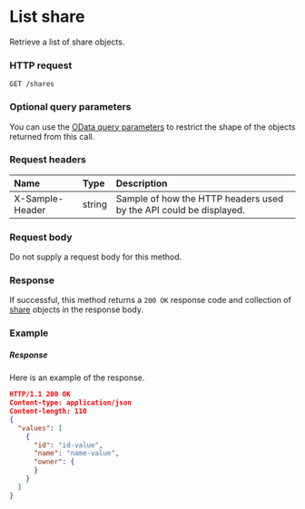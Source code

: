 # List share

Retrieve a list of share objects.
### HTTP request
```http
GET /shares
```
### Optional query parameters
You can use the [OData query parameters](odata-optional-query-parameters.md) to restrict the shape of the objects returned from this call.
### Request headers
| Name       | Type | Description|
|:-----------|:------|:----------|
| X-Sample-Header  | string  | Sample of how the HTTP headers used by the API could be displayed.|

### Request body
Do not supply a request body for this method.
### Response
If successful, this method returns a `200 OK` response code and collection of [share](../resources/share.md) objects in the response body.
### Example
##### Response
Here is an example of the response.
```json
HTTP/1.1 200 OK
Content-type: application/json
Content-length: 110
{
  "values": [
    {
      "id": "id-value",
      "name": "name-value",
      "owner": {
      }
    }
  ]
}
```

<!-- uuid: d5d28ced-fdb6-4c81-be38-99f7e42f1bc6
2015-10-12 23:19:40 UTC -->